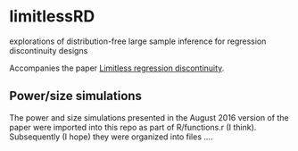 # limitlessRD
explorations of distribution-free large sample inference for regression discontinuity designs

Accompanies the paper [Limitless regression discontinuity](http://arxiv.org/abs/1403.5478).


## Power/size simulations

The power and size simulations presented in the August 2016 version of the paper were imported into this repo as part of R/functions.r (I think).   Subsequently (I hope) they were organized into files .... 


